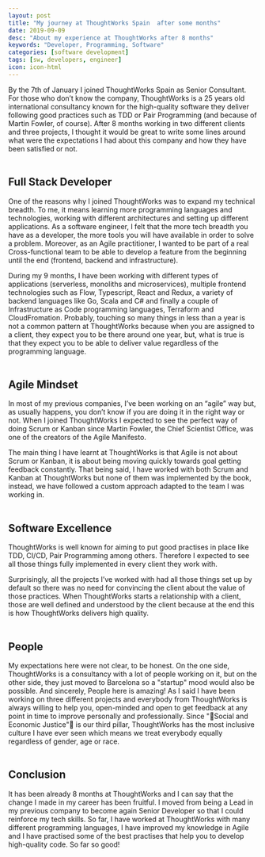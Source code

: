 ```yaml
---
layout: post
title: "My journey at ThoughtWorks Spain  after some months"
date: 2019-09-09
desc: "About my experience at ThoughtWorks after 8 months"
keywords: "Developer, Programming, Software"
categories: [software development]
tags: [sw, developers, engineer]
icon: icon-html
---
```


By the 7th of January I joined ThoughtWorks Spain as Senior Consultant. For those who don’t know the company, ThoughtWorks is a 25 years old international consultancy known for the high-quality software they deliver following good practices such as TDD or Pair Programming (and because of Martin Fowler, of course). After 8 months working in two different clients and three projects, I thought it would be great to write some lines around what were the expectations I had about this company and how they have been satisfied or not.
<br/><br/>

## Full Stack Developer

One of the reasons why I joined ThoughtWorks was to expand my technical breadth. To me, it means learning more programming languages and technologies, working with different architectures and setting up different applications. As a software engineer, I felt that the more tech breadth you have as a developer, the more tools you will have available in order to solve a problem. Moreover, as an Agile practitioner, I wanted to be part of a real Cross-functional team to be able to develop a feature from the beginning until the end (frontend, backend and infrastructure).

During my 9 months, I have been working with different types of applications (serverless, monoliths and microservices), multiple frontend technologies such as Flow, Typescript, React and Redux, a variety of backend languages like Go, Scala and C# and finally a couple of Infrastructure as Code programming languages, Terraform and CloudFromation. Probably, touching so many things in less than a year is not a common pattern at ThoughtWorks because when you are assigned to a client, they expect you to be there around one year, but, what is true is that they expect you to be able to deliver value regardless of the programming language.
<br/><br/>

## Agile Mindset

In most of my previous companies, I’ve been working on an “agile” way but, as usually happens, you don’t know if you are doing it in the right way or not. When I joined ThoughtWorks I expected to see the perfect way of doing Scrum or Kanban since Martin Fowler, the Chief Scientist Office, was one of the creators of the Agile Manifesto.

The main thing I have learnt at ThoughtWorks is that Agile is not about Scrum or Kanban, it is about being moving quickly towards goal getting feedback constantly. That being said, I have worked with both Scrum and Kanban at ThoughtWorks but none of them was implemented by the book, instead, we have followed a custom approach adapted to the team I was working in.
<br/><br/>

## Software Excellence

ThoughtWorks is well known for aiming to put good practises in place like TDD, CI/CD, Pair Programming among others. Therefore I expected to see all those things fully implemented in every client they work with.

Surprisingly, all the projects I’ve worked with had all those things set up by default so there was no need for convincing the client about the value of those practices. When ThoughtWorks starts a relationship with a client, those are well defined and understood by the client because at the end this is how ThoughtWorks delivers high quality.
<br/><br/>

## People

My expectations here were not clear, to be honest. On the one side, ThoughtWorks is a consultancy with a lot of people working on it, but on the other side, they just moved to Barcelona so a "startup" mood would also be possible.
And sincerely, People here is amazing! As I said I have been working on three different projects and everybody from ThoughtWorks is always willing to help you, open-minded and open to get feedback at any point in time to improve personally and professionally. Since "Social and Economic Justice" is our third pillar, ThoughtWorks has the most inclusive culture I have ever seen which means we treat everybody equally regardless of gender, age or race.
<br/><br/>

## Conclusion

It has been already 8 months at ThoughtWorks and I can say that the change I made in my career has been fruitful. I moved from being a Lead in my previous company to become again Senior Developer so that I could reinforce my tech skills. So far, I have worked at ThoughtWorks with many different programming languages, I have improved my knowledge in Agile and I have practised some of the best practises that help you to develop high-quality code. So far so good!
